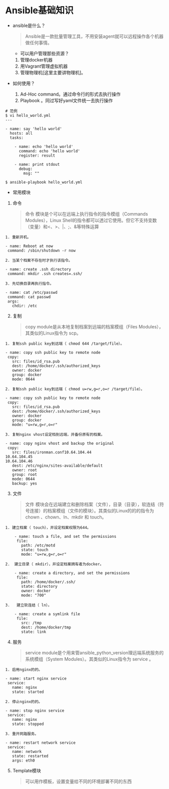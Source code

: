 # Ansible基础知识

* ansible是什么？
    >  Ansible是一款批量管理工具，不用安装agent就可以远程操作各个机器做任何事情。

    - 可以用户管理那些资源？
   1.  管理docker机器
   2.  用Vagrant管理虚拟机器
   3.  管理物理机[这里主要讲物理机]。

* 如何使用？
   1. Ad-Hoc command。通过命令行的形式去执行操作
   2. Playbook 。同过写好yaml文件统一去执行操作

```
# 范例
$ vi hello_world.yml
---

- name: say 'hello world'
  hosts: all
  tasks:

    - name: echo 'hello world'
      command: echo 'hello world'
      register: result

    - name: print stdout
      debug:
        msg: ""

$ ansible-playbook hello_world.yml
```



* 常用模块
1. 命令

    > 命令  模块是个可以在远端上执行指令的指令模组（Commands Modules），Linux Shell的指令都可以透过它使用。但它不支持变数（变量）和<、>、|、;、&等特殊运算

```
1. 重新开机。

- name: Reboot at now
 command: /sbin/shutdown -r now

2. 当某个档案不存在时才执行该指令。

- name: create .ssh directory
 command: mkdir .ssh creates=.ssh/

3. 先切换目录再执行指令。

- name: cat /etc/passwd
 command: cat passwd
 args:
   chdir: /etc

```

2. 复制

    > copy  module是从本地复制档案到远端的档案模组（Files Modules），其类似的Linux指令为  scp。

```
1. 复制ssh public key到远端（ chmod 644 /target/file）。

- name: copy ssh public key to remote node
 copy:
   src: files/id_rsa.pub
   dest: /home/docker/.ssh/authorized_keys
   owner: docker
   group: docker
   mode: 0644

2. 复制ssh public key到远端（ chmod u=rw,g=r,o=r /target/file）。

- name: copy ssh public key to remote node
 copy:
   src: files/id_rsa.pub
   dest: /home/docker/.ssh/authorized_keys
   owner: docker
   group: docker
   mode: "u=rw,g=r,o=r"

3. 复制nginx vhost设定档到远端，并备份原有的档案。

- name: copy nginx vhost and backup the original
 copy:
   src: files/ironman.conf10.64.104.44
10.64.104.45
10.64.104.46
   dest: /etc/nginx/sites-available/default
   owner: root
   group: root
   mode: 0644
   backup: yes

```

3. 文件

    > 文件 模块会在远端建立和删除档案（文件），目录（目录），软连结（符号连接）的档案模组（文件的模块）。其类似的Linux的的的指令为  chown 、chown、ln、mkdir  和  touch。

```
1. 建立档案（ touch），并设定档案权限为644。

    - name: touch a file, and set the permissions
     file:
       path: /etc/motd
       state: touch
       mode: "u=rw,g=r,o=r"

2.  建立目录（ mkdir），并设定档案拥有者为docker。

    - name: create a directory, and set the permissions
     file:
       path: /home/docker/.ssh/
       state: directory
       owner: docker
       mode: "700"

3.   建立软连结（ ln）。

    - name: create a symlink file
     file:
       src: /tmp
       dest: /home/docker/tmp
       state: link

```

4. 服务

    > service  module是个用来管ansible_python_version理远端系统服务的系统模组（System Modules）。其类似的Linux指令为  service 。

```
1. 启用nginx的的。

- name: start nginx service
 service:
   name: nginx
   state: started

2. 停止nginx的的。

- name: stop nginx service
 service:
   name: nginx
   state: stopped

3. 重开网路服务。

- name: restart network service
 service:
   name: network
   state: restarted
   args: eth0
```

5. Template模块

    > 可以用作模板，设置变量给不同的环境部署不同的东西
